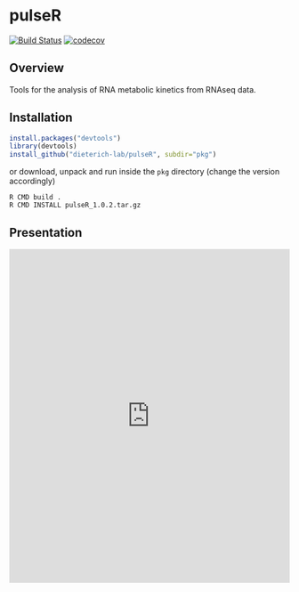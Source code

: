 # pulseR  

[![Build Status](https://travis-ci.org/dieterich-lab/pulseR.svg?branch=master)](https://travis-ci.org/dieterich-lab/pulseR)
[![codecov](https://codecov.io/gh/dieterich-lab/pulseR/branch/master/graph/badge.svg)](https://codecov.io/gh/dieterich-lab/pulseR)

## Overview 

Tools for the analysis of RNA metabolic kinetics from RNAseq data.


## Installation
```r
install.packages("devtools")
library(devtools)
install_github("dieterich-lab/pulseR", subdir="pkg")
```

or download, unpack and run inside the `pkg` directory
(change the version accordingly)

```shell
R CMD build .
R CMD INSTALL pulseR_1.0.2.tar.gz
```

## Presentation

<div>
<iframe  src="https://alexey0308.github.io/tk/pulseR/slides.html"
style="width:100%; height:600px; border:none;">
</iframe>
</div>
